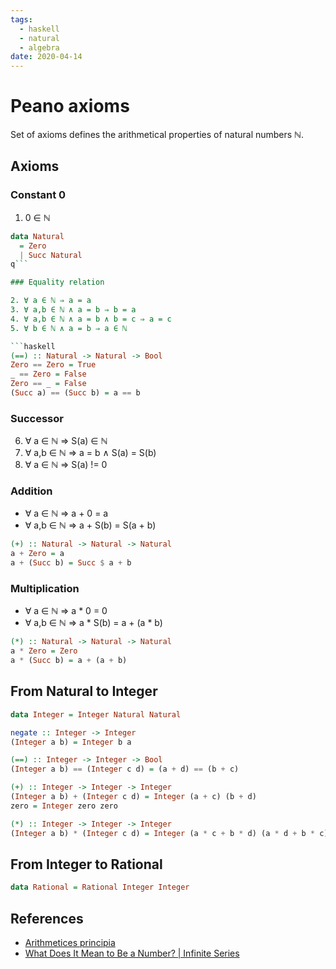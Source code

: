 ```yaml
---
tags:
  - haskell
  - natural
  - algebra
date: 2020-04-14
---
```


# Peano axioms

Set of axioms defines the arithmetical properties of natural numbers ℕ.

## Axioms

### Constant 0

1. 0 ∈ ℕ

```haskell
data Natural
  = Zero
  | Succ Natural
q```

### Equality relation

2. ∀ a ∈ ℕ ⇒ a = a
3. ∀ a,b ∈ ℕ ∧ a = b ⇒ b = a
4. ∀ a,b ∈ ℕ ∧ a = b ∧ b = c ⇒ a = c
5. ∀ b ∈ ℕ ∧ a = b ⇒ a ∈ ℕ

```haskell
(==) :: Natural -> Natural -> Bool
Zero == Zero = True
_ == Zero = False
Zero == _ = False
(Succ a) == (Succ b) = a == b
```

### Successor

6. ∀ a ∈ ℕ ⇒ S(a) ∈ ℕ
7. ∀ a,b ∈ ℕ ⇒ a = b ∧ S(a) = S(b)
8. ∀ a ∈ ℕ ⇒ S(a) != 0

### Addition

- ∀ a ∈ ℕ ⇒ a + 0 = a
- ∀ a,b ∈ ℕ ⇒ a + S(b) = S(a + b)

```haskell
(+) :: Natural -> Natural -> Natural
a + Zero = a
a + (Succ b) = Succ $ a + b
```

### Multiplication

- ∀ a ∈ ℕ ⇒ a \* 0 = 0
- ∀ a,b ∈ ℕ ⇒ a \* S(b) = a + (a \* b)

```haskell
(*) :: Natural -> Natural -> Natural
a * Zero = Zero
a * (Succ b) = a + (a + b)
```

## From Natural to Integer

```haskell
data Integer = Integer Natural Natural

negate :: Integer -> Integer
(Integer a b) = Integer b a

(==) :: Integer -> Integer -> Bool
(Integer a b) == (Integer c d) = (a + d) == (b + c)

(+) :: Integer -> Integer -> Integer
(Integer a b) + (Integer c d) = Integer (a + c) (b + d)
zero = Integer zero zero

(*) :: Integer -> Integer -> Integer
(Integer a b) * (Integer c d) = Integer (a * c + b * d) (a * d + b * c)
```

## From Integer to Rational

```haskell
data Rational = Rational Integer Integer
```

## References

- [Arithmetices principia](https://archive.org/details/arithmeticespri00peangoog/page/n22/mode/2up)
- [What Does It Mean to Be a Number? | Infinite Series](https://youtu.be/3gBoP8jZ1Is)
